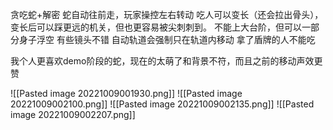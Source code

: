 贪吃蛇+解密
蛇自动往前走，玩家操控左右转动
吃人可以变长（还会拉出骨头），变长后可以踩更远的机关，但也更容易被尖刺刺到。
不能上大台阶，但可以一部分身子浮空
有些镜头不错
自动轨道会强制只在轨道内移动
拿了盾牌的人不能吃

我个人更喜欢demo阶段的蛇，现在的太萌了和背景不符，而且之前的移动声效更赞

![[Pasted image 20221009001930.png]]
![[Pasted image 20221009002100.png]]
![[Pasted image 20221009002135.png]]
![[Pasted image 20221009002207.png]]
